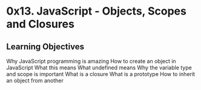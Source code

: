 # 0x13. JavaScript - Objects, Scopes and Closures

## Learning Objectives

Why JavaScript programming is amazing
How to create an object in JavaScript
What this means
What undefined means
Why the variable type and scope is important
What is a closure
What is a prototype
How to inherit an object from another
